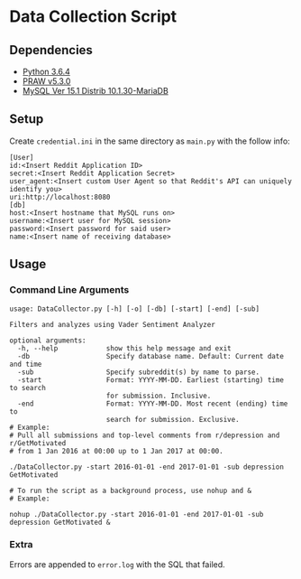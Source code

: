# Data Collection Script
## Dependencies
- [Python 3.6.4](https://www.python.org/)
- [PRAW v5.3.0](https://praw.readthedocs.io/en/latest/index.html)
- [MySQL Ver 15.1 Distrib 10.1.30-MariaDB](https://www.mysql.com/)

## Setup
Create `credential.ini` in the same directory as `main.py` with the follow info:
```
[User]
id:<Insert Reddit Application ID>
secret:<Insert Reddit Application Secret>
user_agent:<Insert custom User Agent so that Reddit's API can uniquely identify you>
uri:http://localhost:8080
[db]
host:<Insert hostname that MySQL runs on>
username:<Insert user for MySQL session>
password:<Insert password for said user>
name:<Insert name of receiving database>
```
## Usage
### Command Line Arguments
```
usage: DataCollector.py [-h] [-o] [-db] [-start] [-end] [-sub]

Filters and analyzes using Vader Sentiment Analyzer

optional arguments:
  -h, --help            show this help message and exit
  -db                   Specify database name. Default: Current date and time
  -sub                  Specify subreddit(s) by name to parse.
  -start                Format: YYYY-MM-DD. Earliest (starting) time to search
                        for submission. Inclusive.
  -end                  Format: YYYY-MM-DD. Most recent (ending) time to
                        search for submission. Exclusive.
# Example:
# Pull all submissions and top-level comments from r/depression and r/GetMotivated
# from 1 Jan 2016 at 00:00 up to 1 Jan 2017 at 00:00.

./DataCollector.py -start 2016-01-01 -end 2017-01-01 -sub depression GetMotivated

# To run the script as a background process, use nohup and &
# Example:

nohup ./DataCollector.py -start 2016-01-01 -end 2017-01-01 -sub depression GetMotivated &
```

### Extra
Errors are appended to `error.log` with the SQL that failed.
